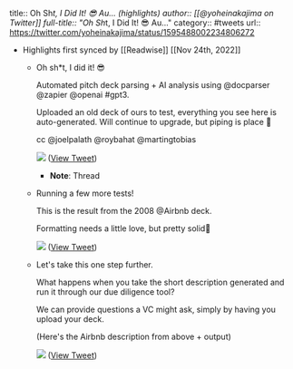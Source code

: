 title:: Oh Sh*t, I Did It! 😎 Au... (highlights)
author:: [[@yoheinakajima on Twitter]]
full-title:: "Oh Sh*t, I Did It! 😎 Au..."
category:: #tweets
url:: https://twitter.com/yoheinakajima/status/1595488002234806272

- Highlights first synced by [[Readwise]] [[Nov 24th, 2022]]
	- Oh sh*t, I did it! 😎
	  
	  Automated pitch deck parsing + AI analysis using @docparser @zapier @openai #gpt3.
	  
	  Uploaded an old deck of ours to test, everything you see here is auto-generated. Will continue to upgrade, but piping is place 💪
	  
	  cc @joelpalath @roybahat @martingtobias 
	  
	  ![](https://pbs.twimg.com/media/FiRPWZKaMAU5Kgs.jpg) ([View Tweet](https://twitter.com/yoheinakajima/status/1595488002234806272))
		- **Note**: Thread
	- Running a few more tests!
	  
	  This is the result from the 2008 @Airbnb deck.
	  
	  Formatting needs a little love, but pretty solid😬 
	  
	  ![](https://pbs.twimg.com/media/FiRVJTXaAAIlXXR.jpg) ([View Tweet](https://twitter.com/yoheinakajima/status/1595493944305266688))
	- Let's take this one step further.
	  
	  What happens when you take the short description generated and run it through our due diligence tool?
	  
	  We can provide questions a VC might ask, simply by having you upload your deck.
	  
	  (Here's the Airbnb description from above + output) 
	  
	  ![](https://pbs.twimg.com/media/FiRWRffaYAM3j_M.jpg) ([View Tweet](https://twitter.com/yoheinakajima/status/1595495125685522432))